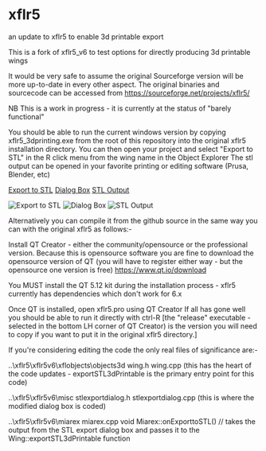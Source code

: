 # xflr5
 an update to xflr5 to enable 3d printable export



This is a fork of xflr5_v6 to test options for directly producing 3d printable wings

It would be very safe to assume the original Sourceforge version will be more up-to-date in every other aspect.
The original binaries and sourcecode can be accessed from https://sourceforge.net/projects/xflr5/


NB This is a work in progress - it is currently at the status of "barely functional"



You should be able to run the current windows version by copying xflr5_3dprinting.exe from the root of this repository into the original xflr5 installation directory.
You can then open your project and select "Export to STL" in the R click menu from the wing name in the Object Explorer
The stl output can be opened in your favorite printing or editing software (Prusa, Blender, etc)

[Export to STL](doc/STLExport.png)
[Dialog Box](doc/STLExport.png)
[STL Output](doc/STLoutput.png)


<p align="middle"><p>
  <img src="https://github.com/dgm3333/xflr5/doc/STLExport.png" title="Export to STL" />
  <img src="https://github.com/dgm3333/xflr5/doc/STLExport.png" title="Dialog Box" />
  <img src="https://github.com/dgm3333/xflr5/doc/STLoutput.png" title="STL Output" />
</p>


Alternatively you can compile it from the github source in the same way you can with the original xflr5 as follows:-


Install QT Creator - either the community/opensource or the professional version.
    Because this is opensource software you are fine to download the opensource version of QT (you will have to register either way - but the opensource one version is free) 
    https://www.qt.io/download

You MUST install the QT 5.12 kit during the installation process - xflr5 currently has dependencies which don't work for 6.x

Once QT is installed, open xflr5.pro using QT Creator
If all has gone well you should be able to run it directly with ctrl-R
[the "release" executable - selected in the bottom LH corner of QT Creator) is the version you will need to copy if you want to put it in the original xflr5 directory.]

If you're considering editing the code the only real files of significance are:-

..\xflr5\xflr5v6\xflobjects\objects3d
wing.h
wing.cpp   (this has the heart of the code updates - exportSTL3dPrintable is the primary entry point for this code)

..\xflr5\xflr5v6\misc
stlexportdialog.h
stlexportdialog.cpp     (this is where the modified dialog box is coded)

..\xflr5\xflr5v6\miarex
miarex.cpp
    void Miarex::onExporttoSTL()    // takes the output from the STL export dialog box and passes it to the Wing::exportSTL3dPrintable function